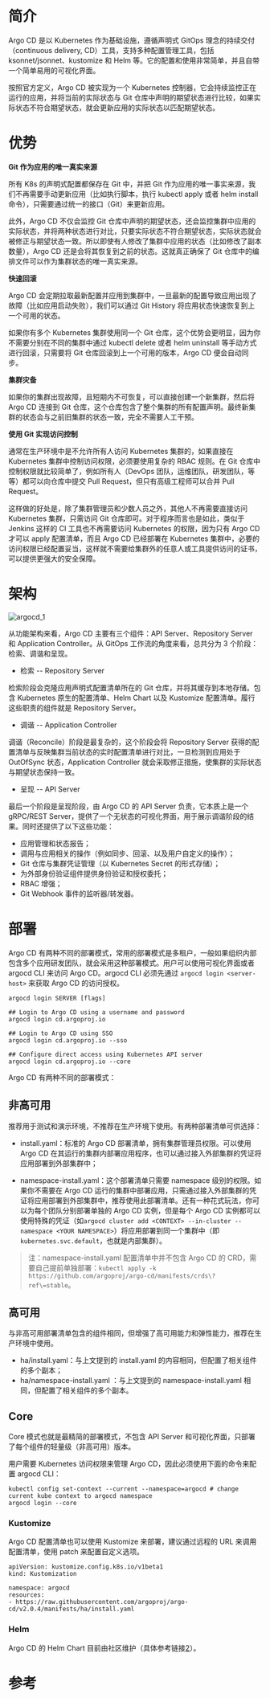 

# 简介

Argo CD 是以 Kubernetes 作为基础设施，遵循声明式 GitOps 理念的持续交付（continuous delivery, CD）工具，支持多种配置管理工具，包括 ksonnet/jsonnet、kustomize 和 Helm 等。它的配置和使用非常简单，并且自带一个简单易用的可视化界面。

按照官方定义，Argo CD 被实现为一个 Kubernetes 控制器，它会持续监控正在运行的应用，并将当前的实际状态与 Git 仓库中声明的期望状态进行比较，如果实际状态不符合期望状态，就会更新应用的实际状态以匹配期望状态。

# 优势

**Git 作为应用的唯一真实来源**

所有 K8s 的声明式配置都保存在 Git 中，并把 Git 作为应用的唯一事实来源，我们不再需要手动更新应用（比如执行脚本，执行 kubectl apply 或者 helm install 命令），只需要通过统一的接口（Git）来更新应用。

此外，Argo CD 不仅会监控 Git 仓库中声明的期望状态，还会监控集群中应用的实际状态，并将两种状态进行对比，只要实际状态不符合期望状态，实际状态就会被修正与期望状态一致。所以即使有人修改了集群中应用的状态（比如修改了副本数量），Argo CD 还是会将其恢复到之前的状态。这就真正确保了 Git 仓库中的编排文件可以作为集群状态的唯一真实来源。

**快速回滚**

Argo CD 会定期拉取最新配置并应用到集群中，一旦最新的配置导致应用出现了故障（比如应用启动失败），我们可以通过 Git History 将应用状态快速恢复到上一个可用的状态。

如果你有多个 Kubernetes 集群使用同一个 Git 仓库，这个优势会更明显，因为你不需要分别在不同的集群中通过 kubectl delete 或者 helm uninstall 等手动方式进行回滚，只需要将 Git 仓库回滚到上一个可用的版本，Argo CD 便会自动同步。

**集群灾备**

如果你的集群出现故障，且短期内不可恢复，可以直接创建一个新集群，然后将 Argo CD 连接到 Git 仓库，这个仓库包含了整个集群的所有配置声明。最终新集群的状态会与之前旧集群的状态一致，完全不需要人工干预。

**使用 Git 实现访问控制**

通常在生产环境中是不允许所有人访问 Kubernetes 集群的，如果直接在 Kubernetes 集群中控制访问权限，必须要使用复杂的 RBAC 规则。在 Git 仓库中控制权限就比较简单了，例如所有人（DevOps 团队，运维团队，研发团队，等等）都可以向仓库中提交 Pull Request，但只有高级工程师可以合并 Pull Request。

这样做的好处是，除了集群管理员和少数人员之外，其他人不再需要直接访问 Kubernetes 集群，只需访问 Git 仓库即可。对于程序而言也是如此，类似于 Jenkins 这样的 CI 工具也不再需要访问 Kubernetes 的权限，因为只有 Argo CD 才可以 apply 配置清单，而且 Argo CD 已经部署在 Kubernetes 集群中，必要的访问权限已经配置妥当，这样就不需要给集群外的任意人或工具提供访问的证书，可以提供更强大的安全保障。

# 架构

![argocd_1](../assets/argocd_1.png)

从功能架构来看，Argo CD 主要有三个组件：API Server、Repository Server 和 Application Controller。从 GitOps 工作流的角度来看，总共分为 3 个阶段：检索、调谐和呈现。

- 检索 -- Repository Server

检索阶段会克隆应用声明式配置清单所在的 Git 仓库，并将其缓存到本地存储。包含 Kubernetes 原生的配置清单、Helm Chart 以及 Kustomize 配置清单。履行这些职责的组件就是 Repository Server。

- 调谐 -- Application Controller

调谐（Reconcile）阶段是最复杂的，这个阶段会将 Repository Server 获得的配置清单与反映集群当前状态的实时配置清单进行对比，一旦检测到应用处于 OutOfSync 状态，Application Controller 就会采取修正措施，使集群的实际状态与期望状态保持一致。

- 呈现 -- API Server

最后一个阶段是呈现阶段，由 Argo CD 的 API Server 负责，它本质上是一个 gRPC/REST Server，提供了一个无状态的可视化界面，用于展示调谐阶段的结果。同时还提供了以下这些功能：

- 应用管理和状态报告；
- 调用与应用相关的操作（例如同步、回滚、以及用户自定义的操作）；
- Git 仓库与集群凭证管理（以 Kubernetes Secret 的形式存储）；
- 为外部身份验证组件提供身份验证和授权委托；
- RBAC 增强；
- Git Webhook 事件的监听器/转发器。

# 部署

Argo CD 有两种不同的部署模式，常用的部署模式是多租户，一般如果组织内部包含多个应用研发团队，就会采用这种部署模式。用户可以使用可视化界面或者 argocd CLI 来访问 Argo CD。argocd CLI 必须先通过 `argocd login <server-host>` 来获取 Argo CD 的访问授权。

```shell
argocd login SERVER [flags]

## Login to Argo CD using a username and password
argocd login cd.argoproj.io

## Login to Argo CD using SSO
argocd login cd.argoproj.io --sso

## Configure direct access using Kubernetes API server
argocd login cd.argoproj.io --core
```

Argo CD 有两种不同的部署模式：

## 非高可用

推荐用于测试和演示环境，不推荐在生产环境下使用。有两种部署清单可供选择：

- install.yaml：标准的 Argo CD 部署清单，拥有集群管理员权限。可以使用 Argo CD 在其运行的集群内部署应用程序，也可以通过接入外部集群的凭证将应用部署到外部集群中；

- namespace-install.yaml：这个部署清单只需要 namespace 级别的权限。如果你不需要在 Argo CD 运行的集群中部署应用，只需通过接入外部集群的凭证将应用部署到外部集群中，推荐使用此部署清单。还有一种花式玩法，你可以为每个团队分别部署单独的 Argo CD 实例，但是每个 Argo CD 实例都可以使用特殊的凭证（如`argocd cluster add <CONTEXT> --in-cluster --namespace <YOUR NAMESPACE>`）将应用部署到同一个集群中（即 `kubernetes.svc.default`，也就是内部集群）。

> 注：namespace-install.yaml 配置清单中并不包含 Argo CD 的 CRD，需要自己提前单独部署：`kubectl apply -k https://github.com/argoproj/argo-cd/manifests/crds\?ref\=stable`。

## 高可用

与非高可用部署清单包含的组件相同，但增强了高可用能力和弹性能力，推荐在生产环境中使用。

- ha/install.yaml：与上文提到的 install.yaml 的内容相同，但配置了相关组件的多个副本；
- ha/namespace-install.yaml ：与上文提到的 namespace-install.yaml 相同，但配置了相关组件的多个副本。

## Core

Core 模式也就是最精简的部署模式，不包含 API Server 和可视化界面，只部署了每个组件的轻量级（非高可用）版本。

用户需要 Kubernetes 访问权限来管理 Argo CD，因此必须使用下面的命令来配置 argocd CLI：

```shell
kubectl config set-context --current --namespace=argocd # change current kube context to argocd namespace
argocd login --core
```

### **Kustomize**

Argo CD 配置清单也可以使用 Kustomize 来部署，建议通过远程的 URL 来调用配置清单，使用 patch 来配置自定义选项。

```shell
apiVersion: kustomize.config.k8s.io/v1beta1
kind: Kustomization

namespace: argocd
resources:
- https://raw.githubusercontent.com/argoproj/argo-cd/v2.0.4/manifests/ha/install.yaml
```

### **Helm**

Argo CD 的 Helm Chart 目前由社区维护（具体参考链接[2]）。

# 参考

[1]: https://argo-cd.readthedocs.io/en/stable/	"ArgoCD 官方文档"
[2]: https://github.com/argoproj/argo-helm/tree/main/charts/argo-cd	"ArgoCD Yaml"

